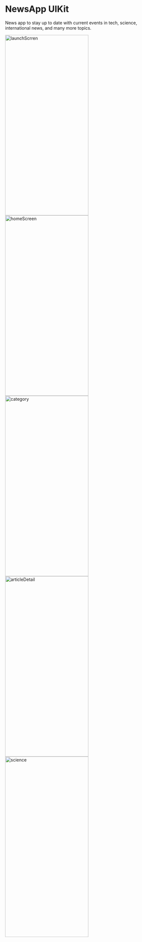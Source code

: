 # NewsApp UIKit
News app to stay up to date with current events in tech, science, international news, and many more topics.

<img src="https://user-images.githubusercontent.com/60410024/236641425-b40f2e2e-cb7b-44cb-b5e6-f99db7a60dd4.png" alt="launchScrren"
   width="270" height="585">
<img src="https://user-images.githubusercontent.com/60410024/236641479-3cb5ae22-b81e-45c9-a42e-571eb39e1041.png" alt="homeScreen"
   width="270" height="585">
<img src="https://user-images.githubusercontent.com/60410024/236641880-d43ec419-1666-4428-bfd0-79fc18468c37.png" alt="category"
   width="270" height="585">
<img src="https://user-images.githubusercontent.com/60410024/236641547-68864784-e581-4f8e-9256-29c7f92a72b7.png" alt="articleDetail"
   width="270" height="585">
<img src="https://user-images.githubusercontent.com/60410024/236641903-63420d85-daf7-4f0c-8a17-7227b12925fc.png" alt="science"
   width="270" height="585">
